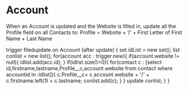 # Account


When an Account is updated and the Website is filled in, update all the Profile field on all Contacts to:
Profile = Website + ‘/’ + First Letter of First Name + Last Name


trigger filedupdate on Account (after update) {
    set<id> idList = new set<id>();
    list<contact> conlist = new list<contact>();
    for(account acc : trigger.new){
        if(account.website != null){
            idlist.add(acc.id); 
        } 
        if(idlist.size()>0){ 
            for(contact c : [select id,firstname,lastname,Profile__c,account.website
                             from contact where accountid in :idlist]){
                                 c.Profile__c= c.account.website + '/' + c.firstname.left(1) + c.lastname;
                                 conlist.add(c);
                             } 
        }
        update conlist; 
    } 
}
